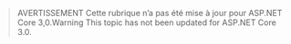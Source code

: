 > <span data-ttu-id="e33b9-101">AVERTISSEMENT Cette rubrique n’a pas été mise à jour pour ASP.NET Core 3,0.</span><span class="sxs-lookup"><span data-stu-id="e33b9-101">Warning This topic has not been updated for ASP.NET Core 3.0.</span></span>